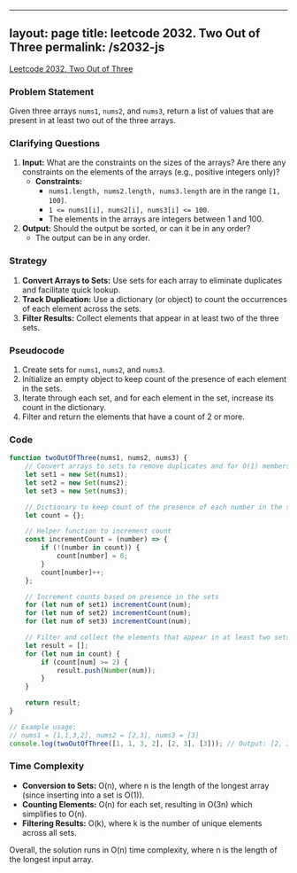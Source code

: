 
---
layout: page
title: leetcode 2032. Two Out of Three
permalink: /s2032-js
---
[Leetcode 2032. Two Out of Three](https://algoadvance.github.io/algoadvance/l2032)
### Problem Statement

Given three arrays `nums1`, `nums2`, and `nums3`, return a list of values that are present in at least two out of the three arrays.

### Clarifying Questions

1. **Input:** What are the constraints on the sizes of the arrays? Are there any constraints on the elements of the arrays (e.g., positive integers only)?
   - **Constraints:**
     - `nums1.length, nums2.length, nums3.length` are in the range `[1, 100]`.
     - `1 <= nums1[i], nums2[i], nums3[i] <= 100`.
     - The elements in the arrays are integers between 1 and 100.
2. **Output:** Should the output be sorted, or can it be in any order?
   - The output can be in any order.

### Strategy

1. **Convert Arrays to Sets:** Use sets for each array to eliminate duplicates and facilitate quick lookup.
2. **Track Duplication:** Use a dictionary (or object) to count the occurrences of each element across the sets.
3. **Filter Results:** Collect elements that appear in at least two of the three sets.

### Pseudocode

1. Create sets for `nums1`, `nums2`, and `nums3`.
2. Initialize an empty object to keep count of the presence of each element in the sets.
3. Iterate through each set, and for each element in the set, increase its count in the dictionary.
4. Filter and return the elements that have a count of 2 or more.

### Code

```javascript
function twoOutOfThree(nums1, nums2, nums3) {
    // Convert arrays to sets to remove duplicates and for O(1) membership checks
    let set1 = new Set(nums1);
    let set2 = new Set(nums2);
    let set3 = new Set(nums3);

    // Dictionary to keep count of the presence of each number in the sets
    let count = {};

    // Helper function to increment count
    const incrementCount = (number) => {
        if (!(number in count)) {
            count[number] = 0;
        }
        count[number]++;
    };

    // Increment counts based on presence in the sets
    for (let num of set1) incrementCount(num);
    for (let num of set2) incrementCount(num);
    for (let num of set3) incrementCount(num);

    // Filter and collect the elements that appear in at least two sets
    let result = [];
    for (let num in count) {
        if (count[num] >= 2) {
            result.push(Number(num));
        }
    }

    return result;
}

// Example usage:
// nums1 = [1,1,3,2], nums2 = [2,3], nums3 = [3]
console.log(twoOutOfThree([1, 1, 3, 2], [2, 3], [3])); // Output: [2, 3]
```

### Time Complexity

- **Conversion to Sets:** O(n), where n is the length of the longest array (since inserting into a set is O(1)).
- **Counting Elements:** O(n) for each set, resulting in O(3n) which simplifies to O(n).
- **Filtering Results:** O(k), where k is the number of unique elements across all sets.

Overall, the solution runs in O(n) time complexity, where n is the length of the longest input array.

